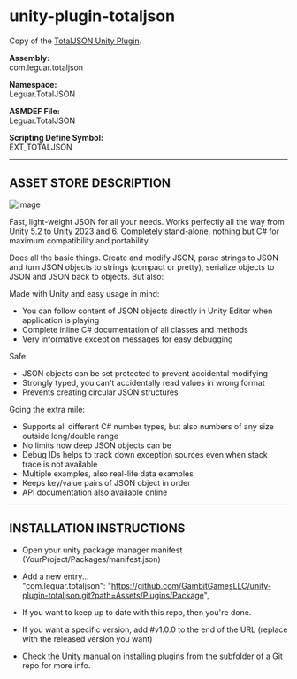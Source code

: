 # unity-plugin-totaljson
Copy of the [TotalJSON Unity Plugin](https://assetstore.unity.com/packages/tools/input-management/total-json-130344).

**Assembly:**\
com.leguar.totaljson

**Namespace:**\
Leguar.TotalJSON

**ASMDEF File:**\
Leguar.TotalJSON

**Scripting Define Symbol:**\
EXT_TOTALJSON

------------------------------
ASSET STORE DESCRIPTION
------------------------------
![image](https://user-images.githubusercontent.com/20777145/126347379-dc0ab492-4547-4acf-a93f-c6237f38fd64.png)

Fast, light-weight JSON for all your needs. Works perfectly all the way from Unity 5.2 to Unity 2023 and 6. Completely stand-alone, nothing but C# for maximum compatibility and portability.


Does all the basic things. Create and modify JSON, parse strings to JSON and turn JSON objects to strings (compact or pretty), serialize objects to JSON and JSON back to objects. But also:


Made with Unity and easy usage in mind:
- You can follow content of JSON objects directly in Unity Editor when application is playing
- Complete inline C# documentation of all classes and methods
- Very informative exception messages for easy debugging


Safe:
- JSON objects can be set protected to prevent accidental modifying
- Strongly typed, you can't accidentally read values in wrong format
- Prevents creating circular JSON structures


Going the extra mile:
- Supports all different C# number types, but also numbers of any size outside long/double range
- No limits how deep JSON objects can be
- Debug IDs helps to track down exception sources even when stack trace is not available
- Multiple examples, also real-life data examples
- Keeps key/value pairs of JSON object in order
- API documentation also available online

------------------------------
INSTALLATION INSTRUCTIONS
------------------------------
- Open your unity package manager manifest (YourProject/Packages/manifest.json)

- Add a new entry...\
  "com.leguar.totaljson": "https://github.com/GambitGamesLLC/unity-plugin-totaljson.git?path=Assets/Plugins/Package",

- If you want to keep up to date with this repo, then you're done.
- If you want a specific version, add #v1.0.0 to the end of the URL (replace with the released version you want)

- Check the [Unity manual](https://docs.unity3d.com/Manual/upm-git.html#subfolder) on installing plugins from the subfolder of a Git repo for more info.
